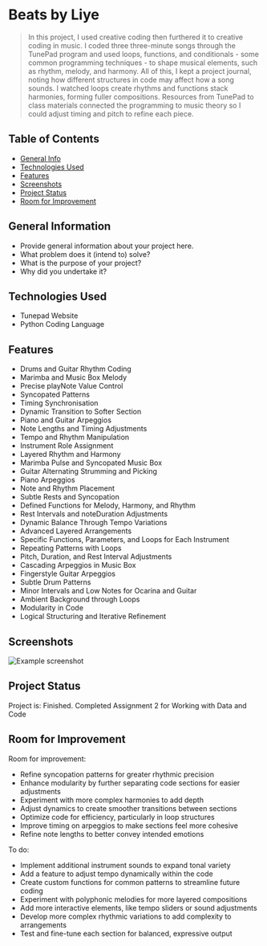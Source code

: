 # Beats by Liye
> In this project, I used creative coding then furthered it to creative coding in music. I coded three three-minute songs through the TunePad program and used loops, functions, and conditionals - some common programming techniques - to shape musical elements, such as rhythm, melody, and harmony. All of this, I kept a project journal, noting how different structures in code may affect how a song sounds. I watched loops create rhythms and functions stack harmonies, forming fuller compositions. Resources from TunePad to class materials connected the programming to music theory so I could adjust timing and pitch to refine each piece.

## Table of Contents
* [General Info](#general-information)
* [Technologies Used](#technologies-used)
* [Features](#features)
* [Screenshots](#screenshots)
* [Project Status](#project-status)
* [Room for Improvement](#room-for-improvement)

## General Information
- Provide general information about your project here.
- What problem does it (intend to) solve?
- What is the purpose of your project?
- Why did you undertake it?
<!-- You don't have to answer all the questions - just the ones relevant to your project. -->


## Technologies Used
- Tunepad Website
- Python Coding Language


## Features
- Drums and Guitar Rhythm Coding
- Marimba and Music Box Melody
- Precise playNote Value Control
- Syncopated Patterns
- Timing Synchronisation
- Dynamic Transition to Softer Section
- Piano and Guitar Arpeggios
- Note Lengths and Timing Adjustments
- Tempo and Rhythm Manipulation
- Instrument Role Assignment
- Layered Rhythm and Harmony
- Marimba Pulse and Syncopated Music Box
- Guitar Alternating Strumming and Picking
- Piano Arpeggios
- Note and Rhythm Placement
- Subtle Rests and Syncopation
- Defined Functions for Melody, Harmony, and Rhythm
- Rest Intervals and noteDuration Adjustments
- Dynamic Balance Through Tempo Variations
- Advanced Layered Arrangements
- Specific Functions, Parameters, and Loops for Each Instrument
- Repeating Patterns with Loops
- Pitch, Duration, and Rest Interval Adjustments
- Cascading Arpeggios in Music Box
- Fingerstyle Guitar Arpeggios
- Subtle Drum Patterns
- Minor Intervals and Low Notes for Ocarina and Guitar
- Ambient Background through Loops
- Modularity in Code
- Logical Structuring and Iterative Refinement


## Screenshots
![Example screenshot](./img/screenshot.png)
<!-- If you have screenshots you'd like to share, include them here. -->


## Project Status
Project is: Finished. Completed Assignment 2 for Working with Data and Code

## Room for Improvement

Room for improvement:
- Refine syncopation patterns for greater rhythmic precision
- Enhance modularity by further separating code sections for easier adjustments
- Experiment with more complex harmonies to add depth
- Adjust dynamics to create smoother transitions between sections
- Optimize code for efficiency, particularly in loop structures
- Improve timing on arpeggios to make sections feel more cohesive
- Refine note lengths to better convey intended emotions

To do:
- Implement additional instrument sounds to expand tonal variety
- Add a feature to adjust tempo dynamically within the code
- Create custom functions for common patterns to streamline future coding
- Experiment with polyphonic melodies for more layered compositions
- Add more interactive elements, like tempo sliders or sound adjustments
- Develop more complex rhythmic variations to add complexity to arrangements
- Test and fine-tune each section for balanced, expressive output
